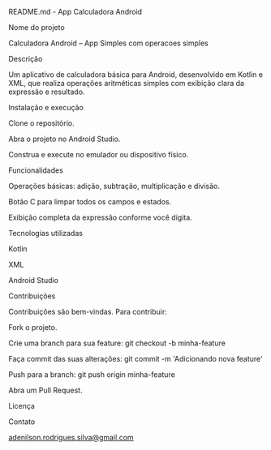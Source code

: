 README.md - App Calculadora Android

Nome do projeto

Calculadora Android – App Simples com operacoes simples 

Descrição

Um aplicativo de calculadora básica para Android, desenvolvido em Kotlin e XML, que realiza operações aritméticas simples com exibição clara da expressão e resultado.



Instalação e execução

Clone o repositório. 

Abra o projeto no Android Studio.

Construa e execute no emulador ou dispositivo físico.

Funcionalidades

Operações básicas: adição, subtração, multiplicação e divisão.

Botão C para limpar todos os campos e estados.

Exibição completa da expressão conforme você digita.

Tecnologias utilizadas

Kotlin

XML

Android Studio


Contribuições

Contribuições são bem-vindas. Para contribuir:

Fork o projeto.

Crie uma branch para sua feature: git checkout -b minha-feature

Faça commit das suas alterações: git commit -m 'Adicionando nova feature'

Push para a branch: git push origin minha-feature

Abra um Pull Request.

Licença


Contato

adenilson.rodrigues.silva@gmail.com

